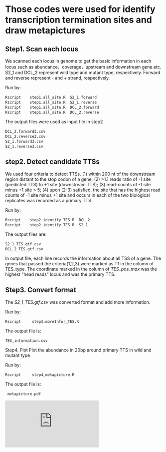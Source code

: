 # Those codes were used for identify transcription termination sites and draw metapictures

## Step1. Scan each locus
We scanned each locus in genome to get the basic information in each locus such as abundance，coverage，upstream and downstream gene.etc. S2_1 and DCL_2 represent wild type and mutant type, respectively. Forward and reverse represent - and + strand, respectively. 

Run by:
``` 
Rscript    step1.all_site.R  S2_1.forward
Rscript    step1.all_site.R  S2_1.reverse	
Rscript    step1.all_site.R  DCL_2.forward	
Rscript    step1.all_site.R  DCL_2.reverse
```

The output files were used as input file in step2
```
DCL_2.forward3.csv
DCL_2.reverse3.csv
S2_1.forward3.csv
S2_1.reverse3.csv
```


## step2. Detect candidate TTSs	
We used four criteria to detect TTSs. (1) within 200 nt of the downstream region distant to the stop codon of a gene; (2) >1.1 reads ratio of -1 site (predicted TTS) to +1 site (downstream TTS); (3) read-counts of -1 site minus +1 site > 5; (4) upon (2-3) satisfied, the site that has the highest read counts of -1 site minus +1 site and occurs in each of the two biological replicates was recorded as a primary TTS.

Run by:
```
Rscript    step2.identify_TES.R  DCL_2
Rscript    step2.identify_TES.R  S2_1
```

The output files are:
```
S2_1_TES.gtf.csv
DCL_2_TES.gtf.csv
```
In output file, each line records the information about all TSS of a gene. The genes that passed the criteria(1,2,3) were marked as T1 in the column of TES_type. The coordinate marked in the column of *TES_pos_max* was the highest "head reads" locus and was the primary TTS.

## Step3. Convert format
The  *S2_1_TES.gtf.csv* was converted format and add more information.

Run by:
```
Rscript     step3.moreInfor_TES.R
```

The  output file is:
```
TES_information.csv
```


Step4. Plot
Plot the abundance in 20bp around primary TTS in wild and mutant type

Run by:
```
Rscript     step4_metapicture.R
```

The output file is:
```
 metapicture.pdf
```
![image](https://github.com/DXZbioinfor/test/blob/master/result/TTS_result/metapicture.pdf)
